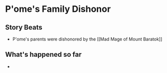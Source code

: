 # P'ome's Family Dishonor
## Story Beats
* P'ome's parents were dishonored by the [[Mad Mage of Mount Baratok]]

## What's happened so far
* 